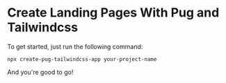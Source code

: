# Create Landing Pages With Pug and Tailwindcss

To get started, just run the following command:
```
npx create-pug-tailwindcss-app your-project-name
```

And you're good to go!
